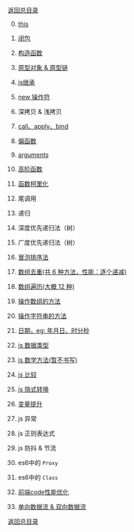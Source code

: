 [返回总目录](../README.md)

0. [this](./原生JS/this.md)

1. [闭包](./原生JS/闭包.md)

2. [构造函数](./原生JS/构造函数.md)

3. [原型对象 & 原型链](./原生JS/原型对象&原型链.md)

4. [js继承](./原生JS/js继承.md)

5. [new 操作符](./原生JS/new操作符.md)

6. 深拷贝 & 浅拷贝

7. [call、apply、bind](./原生JS/call&apply&bind.md)

8. [偏函数](./原生JS/偏函数.md)

9. [arguments](./原生JS/arguments.md)

10. [高阶函数](./原生JS/高阶函数.md)

11. [函数柯里化](./原生JS/函数柯里化.md)

12. 尾调用

12. 递归

13. 深度优先递归法（树）

14. 广度优先递归法（树）

14. [冒泡排序法](./原生JS/冒泡排序法.md)

15. [数组去重(共 6 种方法，性能：逐个递减)](./原生JS/数组去重.md)

16. [数组遍历(大概 12 种)](./原生JS/数组遍历.md)

17. [操作数组的方法](./原生JS/操作数组的方法.md)

18. [操作字符串的方法](./原生JS/操作字符串的方法.md)

19. [日期，eg: 年月日、时分秒](./原生JS/日期.md)

20. [js 数据类型](./原生JS/js数据类型.md)

21. [js 数学方法(暂不书写)](./原生JS/js数学方法.md)

22. [js 比较](./原生JS/js比较.md)

23. [js 隐式转换](./原生JS/js隐式转换.md)

24. [变量提升](./原生JS/变量提升.md)

25. js 异常

26. js 正则表达式

27. js 防抖 & 节流

28. es6中的 `Proxy`

28. es6中的 `Class`

29. [前端code性能优化](./原生JS/前端code性能优化.md)

30. [单向数据流 & 双向数据流](./原生JS/单向数据流&双向数据流.md)

[返回总目录](../README.md)
